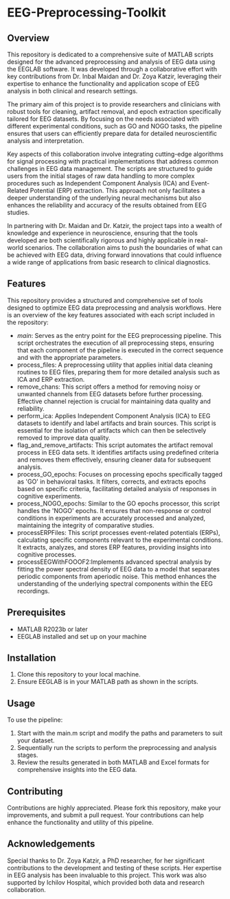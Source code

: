 # EEG-Preprocessing-Toolkit

## Overview
This repository is dedicated to a comprehensive suite of MATLAB scripts designed for the advanced preprocessing and analysis of EEG data using the EEGLAB software. It was developed through a collaborative effort with key contributions from Dr. Inbal Maidan and Dr. Zoya Katzir, leveraging their expertise to enhance the functionality and application scope of EEG analysis in both clinical and research settings.

The primary aim of this project is to provide researchers and clinicians with robust tools for cleaning, artifact removal, and epoch extraction specifically tailored for EEG datasets. By focusing on the needs associated with different experimental conditions, such as GO and NOGO tasks, the pipeline ensures that users can efficiently prepare data for detailed neuroscientific analysis and interpretation.

Key aspects of this collaboration involve integrating cutting-edge algorithms for signal processing with practical implementations that address common challenges in EEG data management. The scripts are structured to guide users from the initial stages of raw data handling to more complex procedures such as Independent Component Analysis (ICA) and Event-Related Potential (ERP) extraction. This approach not only facilitates a deeper understanding of the underlying neural mechanisms but also enhances the reliability and accuracy of the results obtained from EEG studies.

In partnering with Dr. Maidan and Dr. Katzir, the project taps into a wealth of knowledge and experience in neuroscience, ensuring that the tools developed are both scientifically rigorous and highly applicable in real-world scenarios. The collaboration aims to push the boundaries of what can be achieved with EEG data, driving forward innovations that could influence a wide range of applications from basic research to clinical diagnostics.

## Features
This repository provides a structured and comprehensive set of tools designed to optimize EEG data preprocessing and analysis workflows. Here is an overview of the key features associated with each script included in the repository:
- *main*: Serves as the entry point for the EEG preprocessing pipeline. This script orchestrates the execution of all preprocessing steps, ensuring that each component of the pipeline is executed in the correct sequence and with the appropriate parameters.
- process_files: A preprocessing utility that applies initial data cleaning routines to EEG files, preparing them for more detailed analysis such as ICA and ERP extraction.
- remove_chans: This script offers a method for removing noisy or unwanted channels from EEG datasets before further processing. Effective channel rejection is crucial for maintaining data quality and reliability.
- perform_ica: Applies Independent Component Analysis (ICA) to EEG datasets to identify and label artifacts and brain sources. This script is essential for the isolation of artifacts which can then be selectively removed to improve data quality.
- flag_and_remove_artifacts: This script automates the artifact removal process in EEG data sets. It identifies artifacts using predefined criteria and removes them effectively, ensuring cleaner data for subsequent analysis.
- process_GO_epochs: Focuses on processing epochs specifically tagged as 'GO' in behavioral tasks. It filters, corrects, and extracts epochs based on specific criteria, facilitating detailed analysis of responses in cognitive experiments.
- process_NOGO_epochs: Similar to the GO epochs processor, this script handles the 'NOGO' epochs. It ensures that non-response or control conditions in experiments are accurately processed and analyzed, maintaining the integrity of comparative studies.
- processERPFiles: This script processes event-related potentials (ERPs), calculating specific components relevant to the experimental conditions. It extracts, analyzes, and stores ERP features, providing insights into cognitive processes.
- processEEGWithFOOOF2:Implements advanced spectral analysis by fitting the power spectral density of EEG data to a model that separates periodic components from aperiodic noise. This method enhances the understanding of the underlying spectral components within the EEG recordings.

## Prerequisites
- MATLAB R2023b or later
- EEGLAB installed and set up on your machine

## Installation
1. Clone this repository to your local machine.
2. Ensure EEGLAB is in your MATLAB path as shown in the scripts.

## Usage
To use the pipeline:
1. Start with the main.m script and modify the paths and parameters to suit your dataset.
2. Sequentially run the scripts to perform the preprocessing and analysis stages.
3. Review the results generated in both MATLAB and Excel formats for comprehensive insights into the EEG data.

## Contributing
Contributions are highly appreciated. Please fork this repository, make your improvements, and submit a pull request. Your contributions can help enhance the functionality and utility of this pipeline.


## Acknowledgements
Special thanks to Dr. Zoya Katzir, a PhD researcher, for her significant contributions to the development and testing of these scripts. Her expertise in EEG analysis has been invaluable to this project. This work was also supported by Ichilov Hospital, which provided both data and research collaboration.
